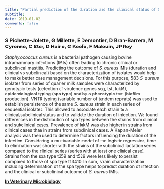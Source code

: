 ```yaml
---
title: "Partial prediction of the duration and the clinical status of Staphylococcus aureus bovine intramammary infections based on the phenotypic and genotypic analysis of isolates"
subtitle: 
date: 2019-01-02
comments: false
---
```


### S Pichette-Jolette, G Millette, E Demontier, D Bran-Barrera, M Cyrenne, C Ster, D Haine, G Keefe, F Malouin, JP Roy

*Staphylococcus aureus* is a bacterial pathogen causing bovine intramammary
infections (IMIs) often leading to chronic clinical or subclinical mastitis.
Predicting the outcome of *S. aureus* IMIs (duration and clinical vs
subclinical) based on the characterization of isolates would help to make better
case management decisions.
For this purpose, 583 *S. aureus* isolates from series of quarter milk samples
were characterized by genotypic tests (detection of virulence genes seg, tst,
lukM), epidemiological typing (spa type) and by a phenotypic test (biofilm
production).
VNTR typing (variable number of tandem repeats) was used to establish
persistence of the same *S. aureus* strain in each series of sequential
isolates.
This allowed to associate each strain to a clinical/subclinical status and to
validate the duration of infection.
We found differences in the distribution of spa types between the strains from
clinical and subclinical cases.
Prevalence of lukM was also higher in strains from clinical cases than in
strains from subclinical cases.
A Kaplan-Meier analysis was then used to determine factors influencing the
duration of the infection.
Considering a multivariable model of the logistic regression, time to
elimination was shorter with the strains of the subclinical lactation series
compared to the clinical series (series with at least one clinical case).
Strains from the spa type t359 and t529 were less likely to persist compared to
those of spa type t13410.
In sum, strain characterization including determination of the spa type helps to
predict duration of infection and the clinical or subclinical outcome of *S.
aureus* IMIs.

<i class="ai ai-open-access ai-2x"></i> [**In Veterinary Microbiology**](https://www.sciencedirect.com/science/article/pii/S0378113518311532)
